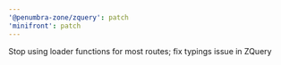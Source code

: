 ```yaml
---
'@penumbra-zone/zquery': patch
'minifront': patch
---
```


Stop using loader functions for most routes; fix typings issue in ZQuery
